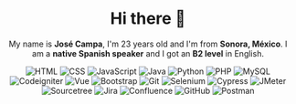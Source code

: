 <div align="center">
  <h1>Hi there 👋</h1>
  
  
  My name is __José Campa__, I'm 23 years old and I'm from __Sonora, México__. 
  I am a __native Spanish speaker__ and I got an __B2 level__ in English.
  
  ![HTML](https://img.shields.io/badge/HTML-E34F26?style=for-the-badge&logo=html5&logoColor=white)
  ![CSS](https://img.shields.io/badge/CSS3-1572B6?style=for-the-badge&logo=css3&logoColor=white)
  ![JavaScript](https://img.shields.io/badge/JavaScript-F7DF1C?style=for-the-badge&logo=javascript&logoColor=black)
  ![Java](https://img.shields.io/badge/Java-ED2025?style=for-the-badge&logo=ORACLE&logoColor=white)
  ![Python](https://img.shields.io/badge/Python-3476a9?style=for-the-badge&logo=python&logoColor=white)
  ![PHP](https://img.shields.io/badge/PHP-7b7fb5?style=for-the-badge&logo=php&logoColor=black)
  ![MySQL](https://img.shields.io/badge/MySQL-4479A1?style=for-the-badge&logo=mysql&logoColor=white)
  ![Codeigniter](https://img.shields.io/badge/Codeigniter-EF4223?style=for-the-badge&logo=codeigniter&logoColor=white)
  ![Vue](https://img.shields.io/badge/Vue-4FC08D?style=for-the-badge&logo=vue.js&logoColor=black)
  ![Bootstrap](https://img.shields.io/badge/Bootstrap-7952B3?style=for-the-badge&logo=bootstrap&logoColor=white)
  ![Git](https://img.shields.io/badge/Git-F05032?style=for-the-badge&logo=git&logoColor=black)
  ![Selenium](https://img.shields.io/badge/Selenium-43B02A?style=for-the-badge&logo=selenium&logoColor=black)
  ![Cypress](https://img.shields.io/badge/Cypress-69D3A7?style=for-the-badge&logo=cypress&logoColor=black)
  ![JMeter](https://img.shields.io/badge/JMeter-c9bdba?style=for-the-badge&logo=apache&logoColor=%23D22128)
  ![Sourcetree](https://img.shields.io/badge/Sourcetree-0052CC?style=for-the-badge&logo=sourcetree)
  ![Jira](https://img.shields.io/badge/Jira-0052CC?style=for-the-badge&logo=jira)
  ![Confluence](https://img.shields.io/badge/Confluence-172B4D?style=for-the-badge&logo=confluence)
  ![GitHub](https://img.shields.io/badge/GitHub-181717?style=for-the-badge&logo=github)
  ![Postman](https://img.shields.io/badge/Postman-FF6C37?style=for-the-badge&logo=postman&logoColor=white)







  



  
  
  



  






</div>
<!--
**josejc456/josejc456** is a ✨ _special_ ✨ repository because its `README.md` (this file) appears on your GitHub profile.

Here are some ideas to get you started:

- 🔭 I’m currently working on ...
- 🌱 I’m currently learning ...
- 👯 I’m looking to collaborate on ...
- 🤔 I’m looking for help with ...
- 💬 Ask me about ...
- 📫 How to reach me: ...
- 😄 Pronouns: ...
- ⚡ Fun fact: ...
-->
